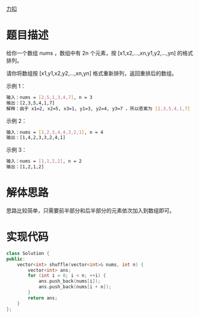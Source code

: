 [力扣](https://leetcode-cn.com/problems/shuffle-the-array/)

# 题目描述

给你一个数组 nums ，数组中有 2n 个元素，按 [x1,x2,...,xn,y1,y2,...,yn] 的格式排列。

请你将数组按 [x1,y1,x2,y2,...,xn,yn] 格式重新排列，返回重排后的数组。

示例 1：

```bash
输入：nums = [2,5,1,3,4,7], n = 3
输出：[2,3,5,4,1,7]
解释：由于 x1=2, x2=5, x3=1, y1=3, y2=4, y3=7 ，所以答案为 [2,3,5,4,1,7]
```

示例 2：

```bash
输入：nums = [1,2,3,4,4,3,2,1], n = 4
输出：[1,4,2,3,3,2,4,1]
```

示例 3：

```bash
输入：nums = [1,1,2,2], n = 2
输出：[1,2,1,2]
```

# 解体思路

思路比较简单，只需要前半部分和后半部分的元素依次加入到数组即可。

# 实现代码

```cpp
class Solution {
public:
    vector<int> shuffle(vector<int>& nums, int n) {
        vector<int> ans;
        for (int i = 0; i < n; ++i) {
            ans.push_back(nums[i]);
            ans.push_back(nums[i + n]);
        }
        return ans;
    }
};
```
